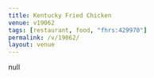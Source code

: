 ```yaml
---
title: Kentucky Fried Chicken
venue: v19062
tags: [restaurant, food, "fhrs:429970"]
permalink: /v/19062/
layout: venue
---
```

null